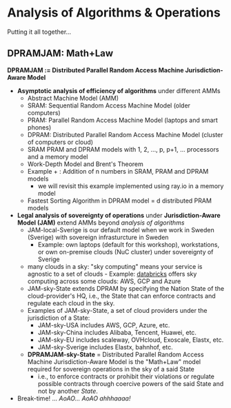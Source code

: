 # Analysis of Algorithms & Operations

Putting it all together...

## DPRAMJAM: Math+Law

**DPRAMJAM := Distributed Parallel Random Access Machine Jurisdiction-Aware Model**


- **Asymptotic analysis of efficiency of algorithms** under different AMMs
  - Abstract Machine Model (AMM)
  - SRAM: Sequential Random Access Machine Model (older computers)
  - PRAM: Parallel Random Access Machine Model (laptops and smart phones) 
  - DPRAM: Distributed Parallel Random Access Machine Model (cluster of computers or cloud)
  - SRAM PRAM and DPRAM models with 1, 2, ..., p, p+1, ... processors and a memory model
  - Work-Depth Model and Brent's Theorem
  - Example + : Addition of n numbers in SRAM, PRAM and DPRAM models 
    - we will revisit this example implemented using ray.io in a memory model
  - Fastest Sorting Algorithm in DPRAM model = d distributed PRAM models 
- **Legal analysis of sovereignty of operations** under **Jurisdiction-Aware Model (JAM)** extend AMMs beyond *analysis of algorithms*
  - JAM-local-Sverige is our default model when we work in Sweden (Sverige) with sovereign infrasturcture in Sweden
    - Example: own laptops (default for this workshop), workstations, or own on-premise clouds (NuC cluster) under sovereignty of Sverige
  - many clouds in a sky: "sky computing" means your service is agnostic to a set of clouds    - Example: [databricks](https://databricks.com) offers sky computing across some clouds: AWS, GCP and Azure 
  - JAM-sky-State extends DPRAM by specifying the Nation State of the cloud-provider's HQ, i.e., the State that can enforce contracts and regulate each cloud in the sky.
  - Examples of JAM-sky-State, a set of cloud providers under the jurisdiction of a State:
    - JAM-sky-USA includes AWS, GCP, Azure, etc.
    - JAM-sky-China includes Alibaba, Tencent, Huawei, etc.
    - JAM-sky-EU includes scaleway, OVHcloud, Exoscale, Elastx, etc.
    - JAM-sky-Sverige includes Elastx, bahnhof, etc.
  - **DPRAMJAM-sky-State** = Distributed Parallel Random Access Machine Jurisdiction-Aware Model is the "Math+Law" model required for sovereign operations in the sky of a said State 
    - i.e., to enforce contracts or prohibit their violations or regulate possible contracts through coercive powers of the said State and not by another *State*.
- Break-time! ... *AoAO... AoAO ahhhaaaa!*
